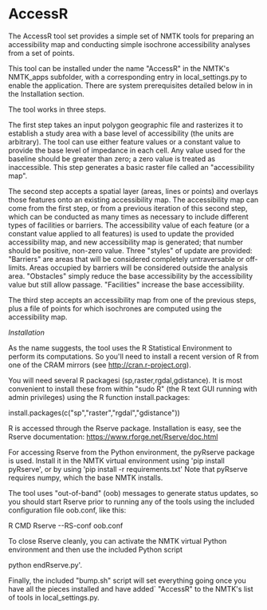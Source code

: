 # AccessR

The AccessR tool set provides a simple set of NMTK tools for preparing an
accessibility map and conducting simple isochrone accessibility analyses
from a set of points.

This tool can be installed under the name "AccessR" in the NMTK's
NMTK_apps subfolder, with a corresponding entry in local_settings.py to
enable the application.  There are system prerequisites detailed below
in in the Installation section.

The tool works in three steps.

The first step takes an input polygon geographic file and rasterizes
it to establish a study area with a base level of accessibility (the
units are arbitrary).  The tool can use either feature values or a
constant value to provide the base level of impedance in each cell.
Any value used for the baseline should be greater than zero; a zero
value is treated as inaccessible.  This step generates a basic raster
file called an "accessibility map".

The second step accepts a spatial layer (areas, lines or points)
and overlays those features onto an existing accessibility map. The
accessibility map can come from the first step, or from a previous
iteration of this second step, which can be conducted as many times
as necessary to include different types of facilities or barriers.
The accessibility value of each feature (or a constant value applied to
all features) is used to update the provided accessibility map, and new
accessibility map is generated; that number should be positive, non-zero
value.  Three "styles" of update are provided: "Barriers" are areas that
will be considered completely untraversable or off-limits.  Areas occupied
by barriers will be considered outside the analysis area.  "Obstacles"
simply reduce the base accessibility by the accessibility value but
still allow passage.  "Facilities" increase the base accessibility.

The third step accepts an accessibility map from one of the previous
steps, plus a file of points for which isochrones are computed using
the accessibility map.

*Installation*

As the name suggests, the tool uses the R Statistical Environment to
perform its computations.  So you'll need to install a recent version
of R from one of the CRAM mirrors (see http://cran.r-project.org).

You will need several R packagesi (sp,raster,rgdal,gdistance).  It is
most convenient to install these from within "sudo R" (the R text GUI
running with admin privileges) using the R function install.packages:

install.packages(c("sp","raster","rgdal","gdistance"))

R is accessed through the Rserve package. Installation is easy, see the
Rserve documentation: https://www.rforge.net/Rserve/doc.html

For accessing Rserve from the Python environment, the pyRserve package
is used.  Install it in the NMTK virtual environment using 'pip install
pyRserve', or by using 'pip install -r requirements.txt' Note that
pyRserve requires numpy, which the base NMTK installs.

The tool uses "out-of-band" (oob) messages to generate status updates,
so you should start Rserve prior to running any of the tools using the
included configuration file oob.conf, like this:

R CMD Rserve --RS-conf oob.conf

To close Rserve cleanly, you can activate the NMTK virtual Python
environment and then use the included Python script

python endRserve.py'.

Finally, the included "bump.sh" script will set everything going once
you have all the pieces installed and have added` "AccessR" to the NMTK's
list of tools in local_settings.py.
